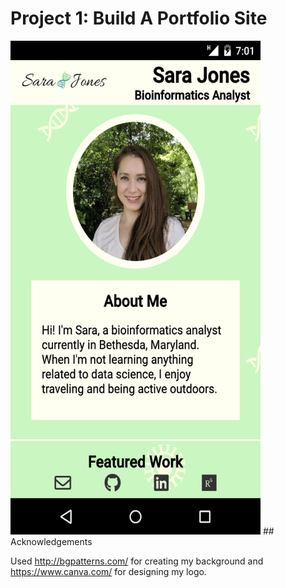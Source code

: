 # Project 1: Build A Portfolio Site

<img src="https://github.com/jonessarae/front_end_web_developer_projects/blob/master/build_a_portfolio_site/porfolio.png" width="400" height="790">
## Acknowledgements

Used http://bgpatterns.com/ for creating my background and https://www.canva.com/ for designing my logo. 
